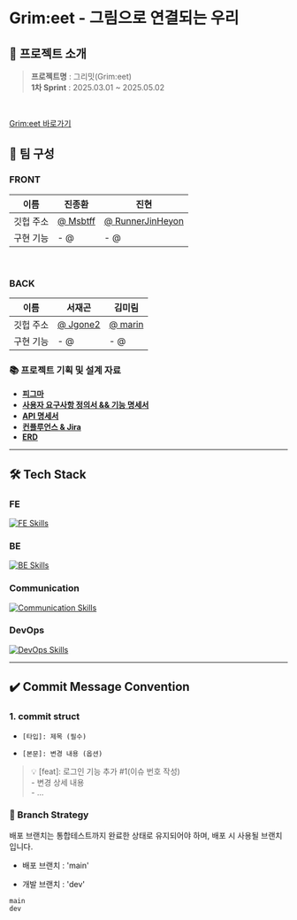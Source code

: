 # Grim:eet - 그림으로 연결되는 우리

## 📝 프로젝트 소개

> **프로젝트명** : 그리밋(Grim:eet)
<br/> **1차 Sprint** : 2025.03.01 ~ 2025.05.02

<br/>

[Grim:eet 바로가기](https://www.naver.com)

## 👥 팀 구성

###  FRONT
|   이름   | 진종환                                  |  진현                                                  |
| ------- | ------------------------------------- | ----------------------------------------------------- |
| 깃헙 주소 | [@ Msbtff](https://github.com/MSbtff) | [@ RunnerJinHeyon](https://github.com/RunnerJinHyeon) |
| 구현 기능 | - @  | - @ | 

<br />

 
###  BACK
|   이름   | 서재곤                                  | 김미림                                                  |
| ------- | ------------------------------------- | ----------------------------------------------------- |
| 깃헙 주소 | [@ Jgone2](https://github.com/Jgone2) | [@ marin](https://github.com/marinRim) |
| 구현 기능 | - @  | - @ | 


### 📚 프로젝트 기획 및 설계 자료

- **[피그마]()**
- **[사용자 요구사항 정의서 && 기능 명세서](https://bit.ly/3C6IA0R)**
- **[API 명세서]()**
- **[컨플루언스 & Jira](https://jgone2.atlassian.net/jira/software/projects/MFLP/boards/1/timeline)**
- **[ERD](https://www.erdcloud.com/d/EtSkJZcXjqvsNAEeo)**

---

## 🛠 Tech Stack

### FE

[![FE Skills](https://skillicons.dev/icons?i=java,spring,gradle,typescript,nestjs,mysql,mongodb,react,aws,docker,nginx,redis,elasticsearch&perline=5)](https://skillicons.dev)

### BE

[![BE Skills](https://skillicons.dev/icons?i=java,spring,gradle,typescript,nestjs,mysql,mongodb,kafka&perline=5)](https://skillicons.dev)

### Communication

[![Communication Skills](https://skillicons.dev/icons?i=github,discord,azure&perline=5)](https://skillicons.dev)

### DevOps

[![DevOps Skills](https://skillicons.dev/icons?i=aws,docker,nginx,redis,githubactions,jenkins,elasticsearch&perline=5)](https://skillicons.dev)

---

## ✔️ Commit Message Convention

### 1. commit struct

- `[타입]: 제목 (필수)`

- `[본문]: 변경 내용 (옵션)`

> 💡 [feat]: 로그인 기능 추가 #1(이슈 번호 작성) <br /> - 변경 상세 내용 <br /> - ...



### 📒 Branch Strategy

배포 브랜치는 통합테스트까지 완료한 상태로 유지되어야 하며, 배포 시 사용될 브랜치 입니다.

- 배포 브랜치 : 'main'

- 개발 브랜치 : 'dev'

```
main
dev
```
